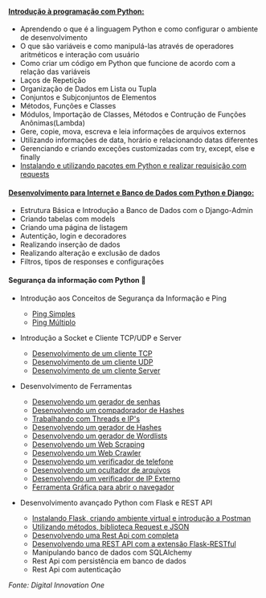 #### [Introdução à programação com Python:](https://github.com/Tati-Ramos/Python/tree/master/Introducao)
 - Aprendendo o que é a linguagem Python e como configurar o ambiente de desenvolvimento
 - O que são variáveis e como manipulá-las através de operadores aritméticos e interação com usuário
 - Como criar um código em Python que funcione de acordo com a relação das variáveis
 - Laços de Repetição
 - Organização de Dados em Lista ou Tupla
 - Conjuntos e Subjconjuntos de Elementos 
 - Métodos, Funções e Classes
 - Módulos, Importação de Classes, Métodos e Contrução de Funções Anônimas(Lambda)
 - Gere, copie, mova, escreva e leia informações de arquivos externos
 - Utilizando informações de data, horário e relacionando datas diferentes
 - Gerenciando e criando exceções customizadas com try, except, else e finally
 - [Instalando e utilizando pacotes em Python e realizar requisição com requests](https://github.com/Tati-Ramos/Python/tree/master/hello_django)

#### [Desenvolvimento para Internet e Banco de Dados com Python e Django:](https://github.com/Tati-Ramos/Python/tree/master/agenda)
 - Estrutura Básica e Introdução a Banco de Dados com o Django-Admin
 - Criando tabelas com models
 - Criando uma página de listagem
 - Autentição, login e decoradores
 - Realizando inserção de dados
 - Realizando alteração e exclusão de dados
 - Filtros, tipos de responses e configurações

 #### Segurança da informação com Python 🔐
 - Introdução aos Conceitos de Segurança da Informação e Ping <br> 
   * [Ping Simples](https://github.com/Tati-Ramos/Python/tree/master/pingsimples) <br>
   * [Ping Múltiplo](https://github.com/Tati-Ramos/Python/tree/master/pingmultiplo)
 - Introdução a Socket e Cliente TCP/UDP e Server
   * [Desenvolvimento de um cliente TCP](https://github.com/Tati-Ramos/Python/tree/master/clientetcp)
   * [Desenvolvimento de um cliente UDP](https://github.com/Tati-Ramos/Python/tree/master/clienteserverUDP)
   * [Desenvolvimento de um cliente Server](https://github.com/Tati-Ramos/Python/tree/master/clienteserverUDP)
 - Desenvolvimento de Ferramentas
   * [Desenvolvendo um gerador de senhas](https://github.com/Tati-Ramos/Python/tree/master/geradordesenhas)
   * [Desenvolvendo um compadorador de Hashes](https://github.com/Tati-Ramos/Python/tree/master/comparadordehashes)
   * [Trabalhando com Threads e IP's](https://github.com/Tati-Ramos/Python/tree/master/threadsips)
   * [Desenvolvendo um gerador de Hashes](https://github.com/Tati-Ramos/Python/tree/master/gh)
   * [Desenvolvendo um gerador de Wordlists](https://github.com/Tati-Ramos/Python/tree/master/geradordewordlists)
   * [Desenvolvendo um Web Scraping](https://github.com/Tati-Ramos/Python/tree/master/scrapper)
   * [Desenvolvendo um Web Crawler](https://github.com/Tati-Ramos/Python/tree/master/webcrawler)
   * [Desenvolvendo um verificador de telefone](https://github.com/Tati-Ramos/Python/tree/master/phonenumber)
   * [Desenvolvendo um ocultador de arquivos](https://github.com/Tati-Ramos/Python/tree/master/ocultador)
   * [Desenvolvendo um verificador de IP Externo](https://github.com/Tati-Ramos/Python/tree/master/ipexterno)
   * [Ferramenta Gráfica para abrir o navegador](https://github.com/Tati-Ramos/Python/tree/master/openbrowser)
  
  - Desenvolvimento avançado Python com Flask e REST API
    * [Instalando Flask, criando ambiente virtual e introdução a Postman](https://github.com/Tati-Ramos/Python/tree/master/hello_flask)
    * [Utilizando métodos, biblioteca Request e JSON](https://github.com/Tati-Ramos/Python/tree/master/first_api)
    * [Desenvolvendo uma Rest Api com completa](https://github.com/Tati-Ramos/Python/tree/master/dev_api)
    * [Desenvolvendo uma REST API com a extensão Flask-RESTful](https://github.com/Tati-Ramos/Python/tree/master/dev_api)
    * Manipulando banco de dados com SQLAlchemy
    * Rest Api com persistência em banco de dados
    * Rest Api com autenticação
 





_Fonte: Digital Innovation One_

